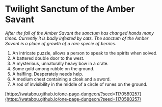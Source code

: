 # Twilight Sanctum of the Amber Savant

_After the fall of the Amber Savant the sanctum has changed hands many times. Currently it is badly infested by cats. The sanctum of the Amber Savant is a place of growth of a rare specie of berries._

1. An intricate puzzle, allows a person to speak to the spirits when solved.
2. A battered double door to the west.
3. A mysterious, unnaturally heavy bow in a crate.
4. Some gold among rubble on the ground.
5. A halfling. Desperately needs help.
6. A medium chest containing a cloak and a sword.
7. A rod of invisibility in the middle of a circle of runes on the ground.

[https://watabou.github.io/one-page-dungeon/?seed=1170580257](https://watabou.github.io/one-page-dungeon/?seed=1170580257)

